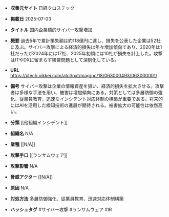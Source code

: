 - **収集元サイト**
日経クロステック

- **掲載日**
2025-07-03

- **タイトル**
国内企業標的サイバー攻撃増加

- **概要**
過去5年で累計損失額は約118億円に達し、損失を公表した企業は52社に及ぶ。サイバー攻撃による経済的損失は年々増加傾向であり、2020年は1社だったが2024年には17社、2025年初頭には10社が損失を計上した。攻撃はITやDXに留まらず経営問題として深刻化している。

- **URL**
https://xtech.nikkei.com/atcl/nxt/mag/nc/18/063000493/063000001/

- **備考**
サイバー攻撃は企業の情報資産を狙い、経済的損失を拡大させる。攻撃者は多様な手法を用い、被害は増加傾向にある。対策としては多層防御の強化、従業員教育、迅速なインシデント対応体制の構築が重要である。将来的にはAIを活用した検知技術の進展が期待される。被害拡大の可能性は依然高い。

- **分類**
[[他組織インシデント]]

- **組織名**
N/A

- **業種**
[[N/A]]

- **攻撃手口**
[[ランサムウェア]]

- **攻撃影響**
N/A

- **脅威アクター**
[[N/A]]

- **原因**
N/A

- **対処方法**
多層防御強化、従業員教育、迅速対応体制構築

- **ハッシュタグ**
#サイバー攻撃 #ランサムウェア #IR
